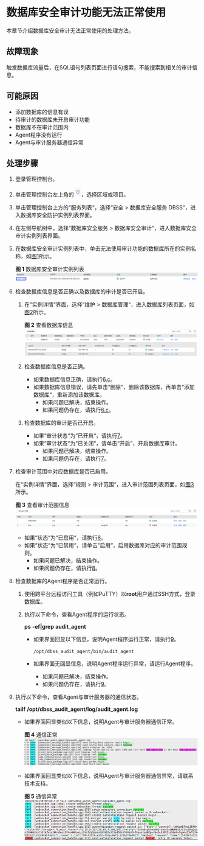# 数据库安全审计功能无法正常使用<a name="ZH-CN_TOPIC_0143651392"></a>

本章节介绍数据库安全审计无法正常使用的处理方法。

## 故障现象<a name="section4597163713358"></a>

触发数据库流量后，在SQL语句列表页面进行语句搜索，不能搜索到相关的审计信息。

## 可能原因<a name="section12392122314367"></a>

-   添加数据库的信息有误
-   待审计的数据库未开启审计功能
-   数据库不在审计范围内
-   Agent程序没有运行
-   Agent与审计服务器通信异常

## 处理步骤<a name="section20158847143620"></a>

1.  登录管理控制台。
2.  单击管理控制台左上角的![](figures/项目.png)，选择区域或项目。
3.  单击管理控制台上方的“服务列表“，选择“安全  \>  数据库安全服务 DBSS“，进入数据库安全防护实例列表界面。
4.  在左侧导航树中，选择“数据库安全服务  \>  数据库安全审计“，进入数据库安全审计实例列表界面。
5.  在数据库安全审计实例列表中，单击无法使用审计功能的数据库所在的实例名称，如[图1](#fig614863518248)所示。

    **图 1**  数据库安全审计实例列表<a name="fig614863518248"></a>  
    ![](figures/数据库安全审计实例列表.png "数据库安全审计实例列表")

6.  检查数据库信息是否正确以及数据库的审计是否已开启。
    1.  在“实例详情“界面，选择“维护  \>  数据库管理“，进入数据库列表页面，如[图2](#fig18191942155913)所示。

        **图 2**  查看数据库信息<a name="fig18191942155913"></a>  
        ![](figures/查看数据库信息.png "查看数据库信息")

    2.  检查数据库信息是否正确。
        -   如果数据库信息正确，请执行[6.c](#li15451941216)。
        -   如果数据库信息错误，请先单击“删除“，删除该数据库，再单击“添加数据库“，重新添加该数据库。
            -   如果问题已解决，结束操作。
            -   如果问题仍存在，请执行[6.c](#li15451941216)。


    3.  <a name="li15451941216"></a>检查数据库的审计是否已开启。
        -   如果“审计状态“为“已开启“，请执行[7](#li207461824135718)。
        -   如果“审计状态“为“已关闭“，请单击“开启“，开启数据库审计。
            -   如果问题已解决，结束操作。
            -   如果问题仍存在，请执行[7](#li207461824135718)。



7.  <a name="li207461824135718"></a>检查审计范围中对应数据库是否已启用。

    在“实例详情“界面，选择“规则  \>  审计范围“，进入审计范围列表页面，如[图3](#fig17324536122612)所示。

    **图 3**  查看审计范围信息<a name="fig17324536122612"></a>  
    ![](figures/查看审计范围信息.png "查看审计范围信息")

    -   如果“状态“为“已启用“，请执行[8](#li56931138113110)。
    -   如果“状态“为“已禁用“，请单击“启用“，启用数据库对应的审计范围规则。
        -   如果问题已解决，结束操作。
        -   如果问题仍存在，请执行[8](#li56931138113110)。


8.  <a name="li56931138113110"></a>检查数据库的Agent程序是否正常运行。
    1.  使用跨平台远程访问工具（例如PuTTY）以**root**用户通过SSH方式，登录数据库。
    2.  执行以下命令，查看Agent程序的运行状态。

        **ps** **-ef|grep** **audit\_agent**

        -   如果界面回显以下信息，说明Agent程序运行正常，请执行[9](#li18109152112438)。

            ```
            /opt/dbss_audit_agent/bin/audit_agent
            ```

        -   如果界面无回显信息，说明Agent程序运行异常，请运行Agent程序。
            -   如果问题已解决，结束操作。
            -   如果问题仍存在，请执行[9](#li18109152112438)。



9.  <a name="li18109152112438"></a>执行以下命令，查看Agent与审计服务器的通信状态。

    **tailf** **/opt/dbss\_audit\_agent/log/audit\_agent.log**

    -   如果界面回显类似以下信息，说明Agent与审计服务器通信正常。

        **图 4**  通信正常<a name="fig116001237155515"></a>  
        ![](figures/通信正常.png "通信正常")

    -   如果界面回显类似以下信息，说明Agent与审计服务器通信异常，请联系技术支持。

        **图 5**  通信异常<a name="fig8492132411531"></a>  
        ![](figures/通信异常.png "通信异常")



